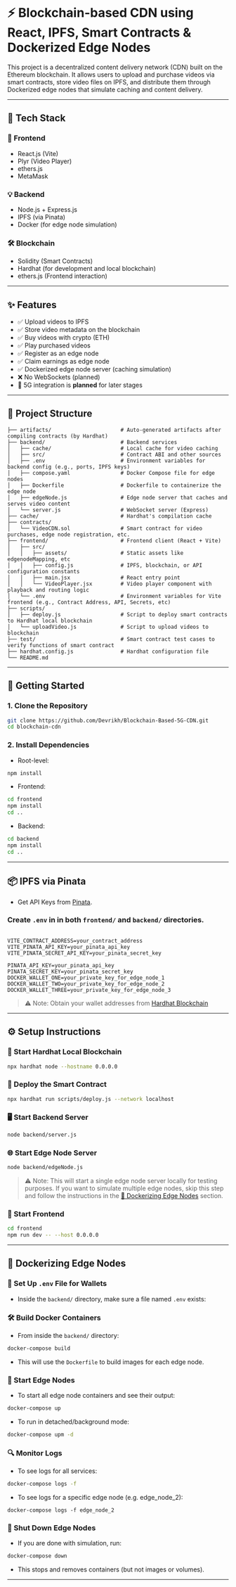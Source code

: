 # ⚡ Blockchain-based CDN using React, IPFS, Smart Contracts & Dockerized Edge Nodes

This project is a decentralized content delivery network (CDN) built on the Ethereum blockchain. It allows users to upload and purchase videos via smart contracts, store video files on IPFS, and distribute them through Dockerized edge nodes that simulate caching and content delivery.

---

## 🧰 Tech Stack

### 🎨 Frontend
- React.js (Vite)
- Plyr (Video Player)
- ethers.js
- MetaMask

### 💡 Backend
- Node.js + Express.js
- IPFS (via Pinata)
- Docker (for edge node simulation)

### 🛠️ Blockchain
- Solidity (Smart Contracts)
- Hardhat (for development and local blockchain)
- ethers.js (Frontend interaction)

---

## ✨ Features

- ✅ Upload videos to IPFS
- ✅ Store video metadata on the blockchain
- ✅ Buy videos with crypto (ETH)
- ✅ Play purchased videos
- ✅ Register as an edge node
- ✅ Claim earnings as edge node
- ✅ Dockerized edge node server (caching simulation)
- ❌ No WebSockets (planned)
- 📶 5G integration is **planned** for later stages

---

## 📁 Project Structure

```
├── artifacts/                      # Auto-generated artifacts after compiling contracts (by Hardhat)
├── backend/                        # Backend services
│   ├── cache/                      # Local cache for video caching
│   ├── src/                        # Contract ABI and other sources
│   ├── .env                        # Environment variables for backend config (e.g., ports, IPFS keys)
│   ├── compose.yaml                # Docker Compose file for edge nodes
│   ├── Dockerfile                  # Dockerfile to containerize the edge node
│   ├── edgeNode.js                 # Edge node server that caches and serves video content
│   └── server.js                   # WebSocket server (Express)
├── cache/                          # Hardhat's compilation cache
├── contracts/
│   └── VideoCDN.sol                # Smart contract for video purchases, edge node registration, etc.
├── frontend/                       # Frontend client (React + Vite)
│   ├── src/
│   │   ├── assets/                 # Static assets like edgenodeMapping, etc                
│   │   ├── config.js               # IPFS, blockchain, or API configuration constants
│   │   ├── main.jsx                # React entry point
│   │   └── VideoPlayer.jsx         # Video player component with playback and routing logic
│   └── .env                        # Environment variables for Vite frontend (e.g., Contract Address, API, Secrets, etc)
├── scripts/
│   ├── deploy.js                   # Script to deploy smart contracts to Hardhat local blockchain
│   └── uploadVideo.js              # Script to upload videos to blockchain
├── test/                           # Smart contract test cases to verify functions of smart contract
├── hardhat.config.js               # Hardhat configuration file
└── README.md                       
```






---


## 🚀 Getting Started

### 1. Clone the Repository

```bash
git clone https://github.com/Devrikh/Blockchain-Based-5G-CDN.git
cd blockchain-cdn
```

### 2. Install Dependencies
- Root-level:

```bash
npm install
```

- Frontend:

```bash
cd frontend
npm install
cd ..
```

- Backend:

```bash
cd backend
npm install
cd ..
```

---

## 📦 IPFS via Pinata

- Get API Keys from [Pinata](https://pinata.cloud/).

### Create `.env` in in both `frontend/` and `backend/` directories.

```env

VITE_CONTRACT_ADDRESS=your_contract_address
VITE_PINATA_API_KEY=your_pinata_api_key
VITE_PINATA_SECRET_API_KEY=your_pinata_secret_key
```

```env
PINATA_API_KEY=your_pinata_api_key
PINATA_SECRET_KEY=your_pinata_secret_key
DOCKER_WALLET_ONE=your_private_key_for_edge_node_1
DOCKER_WALLET_TWO=your_private_key_for_edge_node_2
DOCKER_WALLET_THREE=your_private_key_for_edge_node_3

```
> ⚠️ Note: Obtain your wallet addresses from [Hardhat Blockchain](#-start-hardhat-local-blockchain)

---

## ⚙️ Setup Instructions

### 🧪 Start Hardhat Local Blockchain

```bash
npx hardhat node --hostname 0.0.0.0
```

### 🧾 Deploy the Smart Contract

```bash
npx hardhat run scripts/deploy.js --network localhost
```

### 🖥️ Start Backend Server

```bash
node backend/server.js
```

### 🌐 Start Edge Node Server

```bash
node backend/edgeNode.js
```
> ⚠️ Note: This will start a single edge node server locally for testing purposes.
If you want to simulate multiple edge nodes, skip this step and follow the instructions in the [🐳 Dockerizing Edge Nodes](#-dockerizing-edge-nodes) section.

### 🎨 Start Frontend

```bash
cd frontend
npm run dev -- --host 0.0.0.0
```

---


## 🐳 Dockerizing Edge Nodes

### 📁 Set Up `.env` File for Wallets
- Inside the `backend/` directory, make sure a file named `.env` exists:

### 🛠️ Build Docker Containers
- From inside the `backend/` directory:
```bash
docker-compose build
```
- This will use the `Dockerfile` to build images for each edge node.

### 🚀 Start Edge Nodes

- To start all edge node containers and see their output:

```bash
docker-compose up 
```

- To run in detached/background mode:

```bash
docker-compose upm -d
```

### 🔍 Monitor Logs

- To see logs for all services:

```bash
docker-compose logs -f
```

- To see logs for a specific edge node (e.g. edge_node_2):

```
docker-compose logs -f edge_node_2
```


### 🛑 Shut Down Edge Nodes 

- If you are done with simulation, run:
```bash
docker-compose down
```
- This stops and removes containers (but not images or volumes).








---









